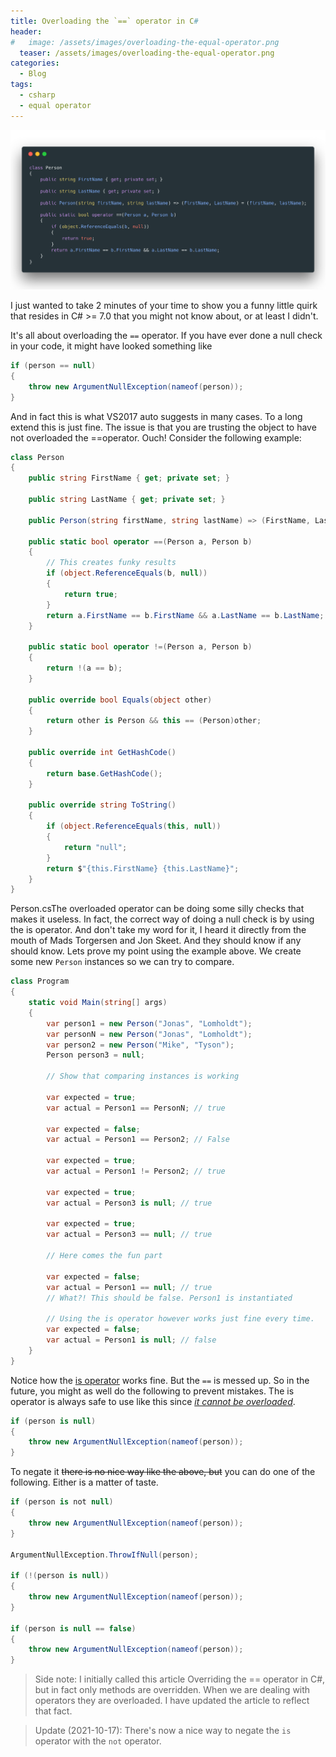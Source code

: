 ```yaml
---
title: Overloading the `==` operator in C#
header:
#   image: /assets/images/overloading-the-equal-operator.png
  teaser: /assets/images/overloading-the-equal-operator.png
categories:
  - Blog
tags:
  - csharp
  - equal operator
---
```


![Overloading the equal operator in csharp](/assets/images/overloading-the-equal-operator.png)

I just wanted to take 2 minutes of your time to show you a funny little quirk that resides in C# >= 7.0 that you might not know about, or at least I didn't.

It's all about overloading the `==` operator. If you have ever done a null check in your code, it might have looked something like

```csharp
if (person == null)
{
    throw new ArgumentNullException(nameof(person));
}
```

And in fact this is what VS2017 auto suggests in many cases. To a long extend this is just fine. The issue is that you are trusting the object to have not overloaded the ==operator. Ouch!
Consider the following example:

```csharp
class Person
{
    public string FirstName { get; private set; }

    public string LastName { get; private set; }

    public Person(string firstName, string lastName) => (FirstName, LastName) = (firstName, lastName);

    public static bool operator ==(Person a, Person b)
    {
        // This creates funky results
        if (object.ReferenceEquals(b, null))
        {
            return true;
        }
        return a.FirstName == b.FirstName && a.LastName == b.LastName;
    }

    public static bool operator !=(Person a, Person b)
    {
        return !(a == b);
    }

    public override bool Equals(object other)
    {
        return other is Person && this == (Person)other;
    }

    public override int GetHashCode()
    {
        return base.GetHashCode();
    }

    public override string ToString()
    {
        if (object.ReferenceEquals(this, null))
        {
            return "null";
        }
        return $"{this.FirstName} {this.LastName}";
    }
}
```

Person.csThe overloaded operator can be doing some silly checks that makes it useless. In fact, the correct way of doing a null check is by using the is operator. And don't take my word for it, I heard it directly from the mouth of Mads Torgersen and Jon Skeet. And they should know if any should know.
Lets prove my point using the example above. We create some new `Person` instances so we can try to compare.

```csharp
class Program
{
    static void Main(string[] args)
    {
        var person1 = new Person("Jonas", "Lomholdt");
        var personN = new Person("Jonas", "Lomholdt");
        var person2 = new Person("Mike", "Tyson");
        Person person3 = null;

        // Show that comparing instances is working

        var expected = true;
        var actual = Person1 == PersonN; // true

        var expected = false;
        var actual = Person1 == Person2; // False

        var expected = true;
        var actual = Person1 != Person2; // true

        var expected = true;
        var actual = Person3 is null; // true

        var expected = true;
        var actual = Person3 == null; // true

        // Here comes the fun part

        var expected = false;
        var actual = Person1 == null; // true
        // What?! This should be false. Person1 is instantiated

        // Using the is operator however works just fine every time.
        var expected = false;
        var actual = Person1 is null; // false
    }
}
```

Notice how the [is operator](https://docs.microsoft.com/en-us/dotnet/csharp/language-reference/operators/is) works fine. But the `==` is messed up. So in the future, you might as well do the following to prevent mistakes. The is operator is always safe to use like this since [*it cannot be overloaded*](https://docs.microsoft.com/en-us/dotnet/csharp/language-reference/operators/operator-overloading#overloadable-operators).

```csharp
if (person is null)
{
    throw new ArgumentNullException(nameof(person));
}
```

To negate it ~~there is no nice way like the above, but~~ you can do one of the following. Either is a matter of taste.

```csharp
if (person is not null)
{
    throw new ArgumentNullException(nameof(person));
}

ArgumentNullException.ThrowIfNull(person);

if (!(person is null))
{
    throw new ArgumentNullException(nameof(person));
}

if (person is null == false)
{
    throw new ArgumentNullException(nameof(person));
}
```

> Side note: I initially called this article Overriding the == operator in C#, but in fact only methods are overridden. When we are dealing with operators they are overloaded. I have updated the article to reflect that fact.

> Update (2021-10-17): There's now a nice way to negate the `is` operator with the `not` operator.
